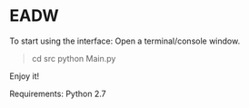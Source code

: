 EADW
====
To start using the interface:
Open a terminal/console window.
> cd src
> python Main.py

Enjoy it!


Requirements:
Python 2.7
